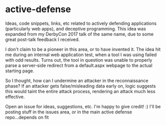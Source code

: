 # active-defense
Ideas, code snippets, links, etc related to actively defending applications (particularly web apps), and deceptive programming.  This idea
was expanded from my DerbyCon 2017 talk of the same name, due to some great post-talk feedback I received.

I don't claim to be a pioneer in this area, or to have invented it.  The idea hit me during an internal web application test, when a tool I was using failed with odd results.  Turns out, the tool in question was unable to properly parse a server-side redirect from a default.aspx webpage to the actual starting page.  

So I thought, how can I undermine an attacker in the reconnaissance phase?  If an attacker gets false/misleading data early on, logic suggests this would taint the entire attack process, rendering an attack much less effective.  

Open an issue for ideas, suggestions, etc.  I'm happy to give credit! :)  I'll be posting stuff in the issues area, or in the main active defense repo...depends on fit

